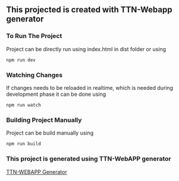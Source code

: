 ## This projected is created with TTN-Webapp generator ##


### To Run The Project ###

Project can be directly run using index.html in dist folder or using 

```
npm run dev 
```


### Watching Changes ###

If changes needs to be reloaded in realtime, which is needed during development phase it can be done using 

```
npm run watch
```

### Building Project Manually ###

Project can be build manually using 

```
npm run build 
```





### This project is generated using TTN-WebAPP generator ###

[TTN-WEBAPP Generator](https://github.com/varnitgoyal/generator-ttn-webapp)
